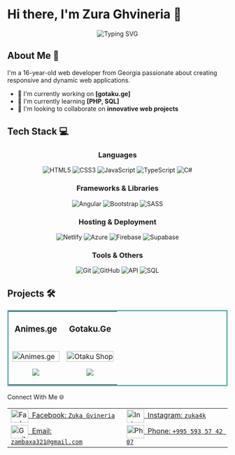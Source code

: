 # Hi there, I'm Zura Ghvineria 👋

<div align="center">
  <img src="https://readme-typing-svg.herokuapp.com?font=Fira+Code&size=30&duration=3000&pause=1000&color=2F81F7&center=true&vCenter=true&width=600&lines=Full-Stack+Developer;16+Year+Old+Coding+Enthusiast;Building+the+Web+of+Tomorrow" alt="Typing SVG" />
</div>

## About Me 🚀

I'm a 16-year-old web developer from Georgia passionate about creating responsive and dynamic web applications.

- 🔭 I'm currently working on **[gotaku.ge]**
- 🌱 I'm currently learning **[PHP, SQL]**
- 👯 I'm looking to collaborate on **innovative web projects**

## Tech Stack 💻

<div align="center">

### Languages
![HTML5](https://img.shields.io/badge/HTML5-E34F26?style=for-the-badge&logo=html5&logoColor=white)
![CSS3](https://img.shields.io/badge/CSS3-1572B6?style=for-the-badge&logo=css3&logoColor=white)
![JavaScript](https://img.shields.io/badge/JavaScript-F7DF1E?style=for-the-badge&logo=javascript&logoColor=black)
![TypeScript](https://img.shields.io/badge/TypeScript-007ACC?style=for-the-badge&logo=typescript&logoColor=white)
![C#](https://img.shields.io/badge/C%23-239120?style=for-the-badge&logo=c-sharp&logoColor=white)

### Frameworks & Libraries
![Angular](https://img.shields.io/badge/Angular-DD0031?style=for-the-badge&logo=angular&logoColor=white)
![Bootstrap](https://img.shields.io/badge/Bootstrap-563D7C?style=for-the-badge&logo=bootstrap&logoColor=white)
![SASS](https://img.shields.io/badge/Sass-CC6699?style=for-the-badge&logo=sass&logoColor=white)

### Hosting & Deployment
![Netlify](https://img.shields.io/badge/Netlify-00C7B7?style=for-the-badge&logo=netlify&logoColor=white)
![Azure](https://img.shields.io/badge/Microsoft_Azure-0089D6?style=for-the-badge&logo=microsoft-azure&logoColor=white)
![Firebase](https://img.shields.io/badge/Firebase-FFCA28?style=for-the-badge&logo=firebase&logoColor=black)
![Supabase](https://img.shields.io/badge/Supabase-3ECF8E?style=for-the-badge&logo=supabase&logoColor=white)

### Tools & Others
![Git](https://img.shields.io/badge/Git-F05032?style=for-the-badge&logo=git&logoColor=white)
![GitHub](https://img.shields.io/badge/GitHub-100000?style=for-the-badge&logo=github&logoColor=white)
![API](https://img.shields.io/badge/API-0096FF?style=for-the-badge&logo=api&logoColor=white)
![SQL](https://img.shields.io/badge/SQL-4479A1?style=for-the-badge&logo=mysql&logoColor=white)

</div>

## Projects 🛠️

<table bordercolor="#66b2b2">
  <tr>
    <td width="50%" valign="top">
      <h3 align="center">Animes.ge</h3>
      <br />
      <a target="_blank" href="https://animes.ge/">
        <img src="https://api.microlink.io?url=https://animes.ge&screenshot=true&meta=false&embed=screenshot.url" width="100%" alt="Animes.ge"/>
      </a>
      <br />
      <p align="center">
        <a href="https://github.com/YOUR_GITHUB_USERNAME/animes-website" target="_blank">
        </a>  
        <a href="https://animes.ge/" target="_blank">
          <img src="https://img.shields.io/badge/Website-00C7B7?style=for-the-badge&logo=netlify&logoColor=white"/>
        </a>
      </p>
    </td>
    <td width="50%" valign="top">
      <h3 align="center">Gotaku.Ge</h3>
      <br />
      <a target="_blank" href="https://otakushopge.netlify.app">
        <img src="https://api.microlink.io?url=https://otakushopge.netlify.app&screenshot=true&meta=false&embed=screenshot.url" width="100%" alt="Otaku Shop"/>
      </a>
      <br />
      <p align="center">
        <a href="https://github.com/YOUR_GITHUB_USERNAME/otaku-shop" target="_blank">
        </a>
        <a href="https://otakushopge.netlify.app" target="_blank">
          <img src="https://img.shields.io/badge/Website-00C7B7?style=for-the-badge&logo=netlify&logoColor=white"/>
        </a>
      </p>
    </td>
  </tr>
</table>

Connect With Me 🌐
<div align="center" style="text-decoration: none;">
  <table>
    <tr>
      <td>
        <a href="https://facebook.com/zuka.gvineria" target="_blank">
          <img align="center" src="https://cdn.jsdelivr.net/npm/simple-icons@v3/icons/facebook.svg" alt="Facebook" height="30" width="40" />
          <span style="text-decoration: none;">&nbsp;Facebook: <code style="text-decoration: none;">Zuka Gvineria</code></span>
        </a>
      </td>
      <td>
        <a href="https://instagram.com/zuka4k" target="_blank">
          <img align="center" src="https://cdn.jsdelivr.net/npm/simple-icons@v3/icons/instagram.svg" alt="Instagram" height="30" width="40" />
          <span style="text-decoration: none;">&nbsp;Instagram: <code style="text-decoration: none;">zuka4k</code></span>
        </a>
      </td>
    </tr>
    <tr>
      <td>
        <a href="mailto:zambaxa321@gmail.com">
          <img align="center" src="https://cdn.jsdelivr.net/npm/simple-icons@v3/icons/gmail.svg" alt="Gmail" height="30" width="40" />
          <span style="text-decoration: none;">&nbsp;Email: <code style="text-decoration: none;">zambaxa321@gmail.com</code></span>
        </a>
      </td>
      <td>
        <a href="tel:+995593574207">
          <img align="center" src="https://cdn.jsdelivr.net/npm/simple-icons@v3/icons/whatsapp.svg" alt="Phone" height="30" width="40" />
          <span style="text-decoration: none;">&nbsp;Phone: <code style="text-decoration: none;">+995 593 57 42 07</code></span>
        </a>
      </td>
    </tr>
  </table>
</div>

